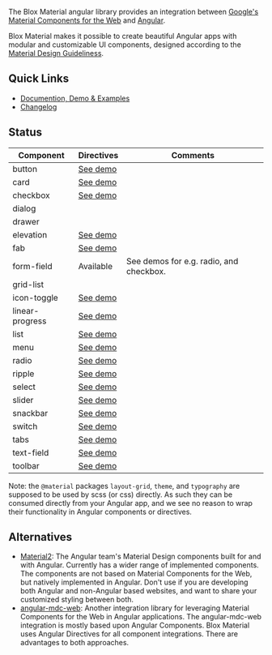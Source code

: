 The Blox Material angular library provides an integration between
[Google's Material Components for the Web](https://github.com/material-components/material-components-web)
and [Angular](https://angular.io).

Blox Material makes it possible to create beautiful Angular apps with modular and customizable UI components,
designed according to the [Material Design Guideliness](https://material.io/guidelines).

## Quick Links
* [Documention, Demo & Examples](https://blox.src.zone/material)
* [Changelog](bundle/CHANGELOG.md)

## Status 

Component                | Directives | Comments
------------------------ | --------- | --
button                   | [See demo](https://blox.src.zone/material#/directives/button) |
card                     | [See demo](https://blox.src.zone/material#/directives/card) |
checkbox                 | [See demo](https://blox.src.zone/material#/directives/checkbox) |
dialog                   |           |
drawer                   |           |
elevation                | [See demo](https://blox.src.zone/material#/directives/elevation) |
fab                      | [See demo](https://blox.src.zone/material#/directives/fab) |
form-field               | Available | See demos for e.g. radio, and checkbox.
grid-list                |           |
icon-toggle              | [See demo](https://blox.src.zone/material#/directives/icon-toggle) |
linear-progress          | [See demo](https://blox.src.zone/material#/directives/linear-progress) |
list                     | [See demo](https://blox.src.zone/material#/directives/list) |
menu                     | [See demo](https://blox.src.zone/material#/directives/menu) |
radio                    | [See demo](https://blox.src.zone/material#/directives/radio) |
ripple                   | [See demo](https://blox.src.zone/material#/directives/ripple) |
select                   | [See demo](https://blox.src.zone/material#/directives/select) |
slider                   | [See demo](https://blox.src.zone/material#/directives/slider) |
snackbar                 | [See demo](https://blox.src.zone/material#/directives/snackbar) |
switch                   | [See demo](https://blox.src.zone/material#/directives/switch) |
tabs                     | [See demo](https://blox.src.zone/material#/directives/tab) |
text-field               | [See demo](https://blox.src.zone/material#/directives/text-field) |
toolbar                  | [See demo](https://blox.src.zone/material#/directives/toolbar) |

Note: the `@material` packages `layout-grid`, `theme`, and `typography` are supposed to be used by
scss (or css) directly. As such they can be consumed directly from your Angular app, and we see
no reason to wrap their functionality in Angular components or directives.

## Alternatives
* [Material2](https://material.angular.io):
  The Angular team's Material Design components built for and with Angular.
  Currently has a wider range of implemented components.
  The components are not based on Material Components for the Web, but natively
  implemented in Angular.
  Don't use if you are developing both Angular and non-Angular based websites,
  and want to share your customized styling between both.
* [angular-mdc-web](https://github.com/trimox/angular-mdc-web):
  Another integration library for leveraging Material Components for the Web in Angular
  applications. The angular-mdc-web integration is mostly based upon Angular Components.
  Blox Material uses Angular Directives for all component integrations.
  There are advantages to both approaches.
